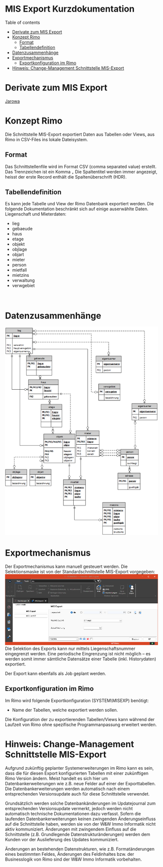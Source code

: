 # MIS Export Kurzdokumentation

<!--ts-->
Table of contents
   * [Derivate zum MIS Export](#Derivate-zum-MIS-Export)
   * [Konzept Rimo](#Konzept-Rimo)
      * [Format](#Format)
      * [Tabellendefinition](#Tabellendefinition)
   * [Datenzusammenhänge](#Datenzusammenhänge)
   * [Exportmechanismus](#Exportmechanismus)
     * [Exportkonfiguration im Rimo](#Exportkonfiguration-im-Rimo)
   * [Hinweis: Change-Management Schnittstelle MIS-Export](#Hinweis-Change-Management-Schnittstelle-MIS-Export)

<!--te-->
# Derivate zum MIS Export
[Jarowa](/_derivate/readme.md)


# Konzept Rimo
Die Schnittstelle MIS-Export exportiert Daten aus Tabellen oder Views, aus Rimo in CSV-Files ins lokale Dateisystem.

## Format
Das Schnittstellenfile wird im Format CSV (comma separated value) erstellt.
Das Trennzeichen ist ein Komma **`,`** 
Die Spaltentitel werden immer angezeigt, heisst der erste Record enthält die Spaltenüberschrift (HDR).

## Tabellendefinition
Es kann jede Tabelle und View der Rimo Datenbank exportiert werden. Die folgende Dokumentation beschränkt sich auf einige auserwählte Daten.
Liegenschaft und Mieterdaten:
- lieg
- gebaeude
- haus
- etage
- objekt
- objlage
- objart
- mieter
- person
- mietfall
- mietzins
- verwaltung
- verwgebiet
<br><br><br>
# Datenzusammenhänge
![DataRelationship](/_grafiken/DataRelationship.png)

# Exportmechanismus
Der Exportmechanismus kann manuell gesteuert werden. Die Selektionsmaske ist von der Standardschnittstelle MIS-Export vorgegeben:
![ExportMechanism](/_grafiken/ExportMechanism.png)
Die Selektion des Exports kann nur mittels Liegenschaftsnummer eingegrenzt werden. Eine periodische Eingrenzung ist nicht möglich – es werden somit immer sämtliche Datensätze einer Tabelle (inkl. Historydaten) exportiert.

Der Export kann ebenfalls als Job geplant werden.

## Exportkonfiguration im Rimo
Im Rimo wird folgende Exportkonfiguration (SYSTEM\MISEXP) benötigt:
- Name der Tabellen, welche exportiert werden sollen.

Die Konfiguration der zu exportierenden Tabellen/Views kann während der Laufzeit von Rimo ohne spezifische Programmanpassung erweitert werden.

# Hinweis: Change-Management Schnittstelle MIS-Export
Aufgrund zukünftig geplanter Systemerweiterungen im Rimo kann es sein, dass die für diesen Export konfigurierten Tabellen mit einer zukünftigen Rimo Version ändern. Meist handelt es sich hier um Datenbankerweiterungen wie z.B. neue Felder auf einer der Exporttabellen. Die Datenbankerweiterungen werden automatisch nach einem entsprechenden Versionsupdate auch für diese Schnittstelle verwendet.

Grundsätzlich werden solche Datenbankänderungen im Updatejournal zum entsprechenden Versionsupdate vermerkt, jedoch werden nicht automatisch technische Dokumentationen dazu verfasst. Sofern die laufenden Datenbankerweiterungen keinen zwingenden Änderungseinfluss auf die Schnittstelle haben, werden sie von der W&W Immo Informatik nicht aktiv kommuniziert. Änderungen mit zwingendem Einfluss auf die Schnittstelle (z.B. Grundlegende Datenstrukturänderungen) werden dem Kunden vor der Auslieferung des Updates kommuniziert.

Änderungen an bestehenden Datenstrukturen, wie z.B. Formatänderungen eines bestimmten Feldes, Änderungen des Feldinhaltes bzw. der Businesslogik von Rimo sind der W&W Immo Informatik vorbehalten.
